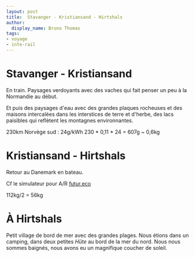 ```yaml
---
layout: post
title:  Stavanger - Kristiansand - Hirtshals
author:
  display_name: Bruno Thomas
tags:
- voyage
- inte-rail
---
```


# Stavanger - Kristiansand
En train. Paysages verdoyants avec des vaches qui fait penser un peu à la Normandie au début.

Et puis des paysages d'eau avec des grandes plaques rocheuses et des maisons intercalées dans les interstices de terre et d'herbe, des lacs paisibles qui reflètent les montagnes environnantes.

230km
Norvège sud : 24g/kWh
230 * 0,11 * 24 = 607g ~ 0,6kg

# Kristiansand - Hirtshals

Retour au Danemark en bateau.

Cf le simulateur pour A/R  [futur.eco](https://futur.eco/simulateur/transport/ferry/empreinte-du-voyage?transport+.+ferry+.+arriv%C3%A9e=%27Hirtshals%27&transport+.+ferry+.+cabine=non&transport+.+ferry+.+consommation+de+services=non&transport+.+ferry+.+distance+aller+.+orthodromique=132&transport+.+ferry+.+dur%C3%A9e+du+voyage=2.5&transport+.+ferry+.+d%C3%A9part=%27Kristiansand%27&transport+.+ferry+.+groupe=4personnes&transport+.+ferry+.+voiture=non)

112kg/2 = 56kg

# À Hirtshals

Petit village de bord de mer avec des grandes plages. Nous étions dans un camping, dans deux petites _Hüte_ au bord de la mer du nord. Nous nous sommes baignés, nous avons eu un magnifique coucher de soleil.

 
